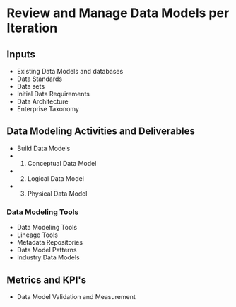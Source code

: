 
# **Review and Manage Data Models per Iteration**
## Inputs
- Existing Data Models and databases
- Data Standards
- Data sets
- Initial Data Requirements
- Data Architecture
- Enterprise Taxonomy
## Data Modeling Activities and Deliverables
- Build Data Models
- 1. Conceptual Data Model
- 2. Logical Data Model
- 3. Physical Data Model

### Data Modeling Tools
- Data Modeling Tools
- Lineage Tools
- Metadata Repositories
- Data Model Patterns
- Industry Data Models

## Metrics and KPI's
- Data Model Validation and Measurement

